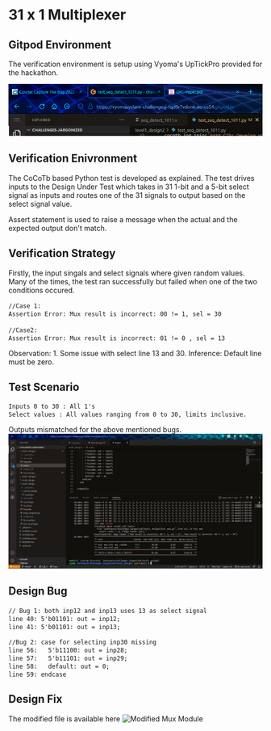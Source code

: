 # 31 x 1 Multiplexer

## Gitpod Environment

The verification environment is setup using Vyoma's UpTickPro provided for the hackathon.

![Gitpod Environment](/images/scr_111.png)

## Verification Enivronment

The CoCoTb based Python test is developed as explained. The test drives inputs to the Design Under Test which takes in 31 1-bit and a 5-bit select signal as inputs and routes one of the 31 signals to output based on the select signal value.

Assert statement is used to raise a message when the actual and the expected output don't match.

## Verification Strategy

Firstly, the input singals and select signals where given random values. Many of the times, the test ran successfully but failed when one of the two conditions occured.

```
//Case 1:
Assertion Error: Mux result is incorrect: 00 != 1, sel = 30

//Case2:
Assertion Error: Mux result is incorrect: 01 != 0 , sel = 13
```

Observation: 1. Some issue with select line 13 and 30. 
Inference: Default line must be zero.

## Test Scenario
```
Inputs 0 to 30 : All 1's
Select values : All values ranging from 0 to 30, limits inclusive.
```

Outputs mismatched for the above mentioned bugs. 
![Bugs](/images/scr_112.png)

## Design Bug
```
// Bug 1: both inp12 and inp13 uses 13 as select signal
line 40: 5'b01101: out = inp12;
line 41: 5'b01101: out = inp13; 
```

```
//Bug 2: case for selecting inp30 missing
line 56:   5'b11100: out = inp28;
line 57:   5'b11101: out = inp29;
line 58:   default: out = 0;
line 59: endcase
```

## Design Fix

The modified file is available here ![Modified Mux Module](correct_design/mux.v)





